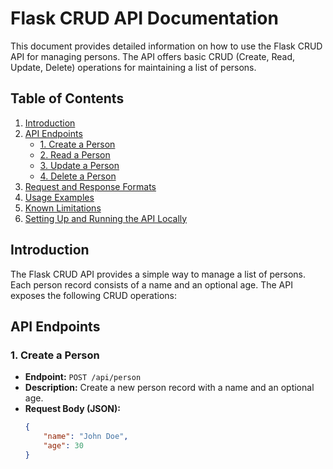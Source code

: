 # Flask CRUD API Documentation

This document provides detailed information on how to use the Flask CRUD API for managing persons. The API offers basic CRUD (Create, Read, Update, Delete) operations for maintaining a list of persons.

## Table of Contents

1. [Introduction](#introduction)
2. [API Endpoints](#api-endpoints)
    - [1. Create a Person](#1-create-a-person)
    - [2. Read a Person](#2-read-a-person)
    - [3. Update a Person](#3-update-a-person)
    - [4. Delete a Person](#4-delete-a-person)
3. [Request and Response Formats](#request-and-response-formats)
4. [Usage Examples](#usage-examples)
5. [Known Limitations](#known-limitations)
6. [Setting Up and Running the API Locally](#setting-up-and-running-the-api-locally)

## Introduction

The Flask CRUD API provides a simple way to manage a list of persons. Each person record consists of a name and an optional age. The API exposes the following CRUD operations:

## API Endpoints

### 1. Create a Person

- **Endpoint:** `POST /api/person`
- **Description:** Create a new person record with a name and an optional age.
- **Request Body (JSON):**
  ```json
  {
      "name": "John Doe",
      "age": 30
  }
  
